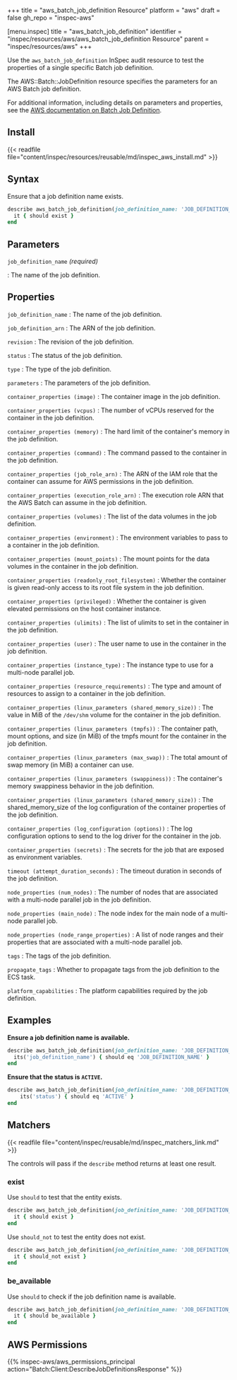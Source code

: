 +++
title = "aws_batch_job_definition Resource"
platform = "aws"
draft = false
gh_repo = "inspec-aws"

[menu.inspec]
title = "aws_batch_job_definition"
identifier = "inspec/resources/aws/aws_batch_job_definition Resource"
parent = "inspec/resources/aws"
+++

Use the `aws_batch_job_definition` InSpec audit resource to test the properties of a single specific Batch job definition.

The AWS::Batch::JobDefinition resource specifies the parameters for an AWS Batch job definition.

For additional information, including details on parameters and properties, see the [AWS documentation on Batch Job Definition](https://docs.aws.amazon.com/AWSCloudFormation/latest/UserGuide/aws-resource-batch-jobdefinition.html).

## Install

{{< readfile file="content/inspec/resources/reusable/md/inspec_aws_install.md" >}}

## Syntax

Ensure that a job definition name exists.

```ruby
describe aws_batch_job_definition(job_definition_name: 'JOB_DEFINITION_NAME') do
  it { should exist }
end
```

## Parameters

`job_definition_name` _(required)_

: The name of the job definition.

## Properties

`job_definition_name`
: The name of the job definition.

`job_definition_arn`
: The ARN of the job definition.

`revision`
: The revision of the job definition.

`status`
: The status of the job definition.

`type`
: The type of the job definition.

`parameters`
: The parameters of the job definition.

`container_properties (image)`
: The container image in the job definition.

`container_properties (vcpus)`
: The number of vCPUs reserved for the container in the job definition.

`container_properties (memory)`
: The hard limit of the container's memory in the job definition.

`container_properties (command)`
: The command passed to the container in the job definition.

`container_properties (job_role_arn)`
: The ARN of the IAM role that the container can assume for AWS permissions in the job definition.

`container_properties (execution_role_arn)`
: The execution role ARN that the AWS Batch can assume in the job definition.

`container_properties (volumes)`
: The list of the data volumes in the job definition.

`container_properties (environment)`
: The environment variables to pass to a container in the job definition.

`container_properties (mount_points)`
: The mount points for the data volumes in the container in the job definition.

`container_properties (readonly_root_filesystem)`
: Whether the container is given read-only access to its root file system in the job definition.

`container_properties (privileged)`
: Whether the container is given elevated permissions on the host container instance.

`container_properties (ulimits)`
: The list of ulimits to set in the container in the job definition.

`container_properties (user)`
: The user name to use in the container in the job definition.

`container_properties (instance_type)`
: The instance type to use for a multi-node parallel job.

`container_properties (resource_requirements)`
: The type and amount of resources to assign to a container in the job definition.

`container_properties (linux_parameters (shared_memory_size))`
: The value in MiB of the `/dev/shm` volume for the container in the job definition.

`container_properties (linux_parameters (tmpfs))`
: The container path, mount options, and size (in MiB) of the tmpfs mount for the container in the job definition.

`container_properties (linux_parameters (max_swap))`
: The total amount of swap memory (in MiB) a container can use.

`container_properties (linux_parameters (swappiness))`
: The container's memory swappiness behavior in the job definition.

`container_properties (linux_parameters (shared_memory_size))`
: The shared_memory_size of the log configuration of the container properties of the job definition.

`container_properties (log_configuration (options))`
: The log configuration options to send to the log driver for the container in the job.

`container_properties (secrets)`
: The secrets for the job that are exposed as environment variables.

`timeout (attempt_duration_seconds)`
: The timeout duration in seconds of the job definition.

`node_properties (num_nodes)`
: The number of nodes that are associated with a multi-node parallel job in the job definition.

`node_properties (main_node)`
: The node index for the main node of a multi-node parallel job.

`node_properties (node_range_properties)`
: A list of node ranges and their properties that are associated with a multi-node parallel job.

`tags`
: The tags of the job definition.

`propagate_tags`
: Whether to propagate tags from the job definition to the ECS task.

`platform_capabilities`
: The platform capabilities required by the job definition.

## Examples

**Ensure a job definition name is available.**

```ruby
describe aws_batch_job_definition(job_definition_name: 'JOB_DEFINITION_NAME') do
  its('job_definition_name') { should eq 'JOB_DEFINITION_NAME' }
end
```

**Ensure that the status is `ACTIVE`.**

```ruby
describe aws_batch_job_definition(job_definition_name: 'JOB_DEFINITION_NAME') do
    its('status') { should eq 'ACTIVE' }
end
```

## Matchers

{{< readfile file="content/inspec/reusable/md/inspec_matchers_link.md" >}}

The controls will pass if the `describe` method returns at least one result.

### exist

Use `should` to test that the entity exists.

```ruby
describe aws_batch_job_definition(job_definition_name: 'JOB_DEFINITION_NAME') do
  it { should exist }
end
```

Use `should_not` to test the entity does not exist.

```ruby
describe aws_batch_job_definition(job_definition_name: 'JOB_DEFINITION_NAME') do
  it { should_not exist }
end
```

### be_available

Use `should` to check if the job definition name is available.

```ruby
describe aws_batch_job_definition(job_definition_name: 'JOB_DEFINITION_NAME') do
  it { should be_available }
end
```

## AWS Permissions

{{% inspec-aws/aws_permissions_principal action="Batch:Client:DescribeJobDefinitionsResponse" %}}
